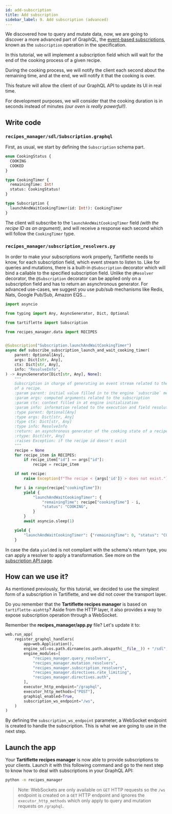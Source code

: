 ```yaml
---
id: add-subscription
title: Add subscription
sidebar_label: 9. Add subscription (advanced)
---
```


We discovered how to query and mutate data, now, we are going to discover a more advanced part of GraphQL, the [event-based subscriptions](https://graphql.org/blog/subscriptions-in-graphql-and-relay/#event-based-subscriptions), known as the `subscription` operation in the specification.

In this tutorial, we will implement a subscription field which will wait for the end of the cooking process of a given recipe.

During the cooking process, we will notify the client each second about the remaining time, and at the end, we will notify it that the cooking is over.

This feature will allow the client of our GraphQL API to update its UI in real time.

For development purposes, we will consider that the cooking duration is in seconds instead of minutes _(our oven is really powerful!)_.

## Write code

### `recipes_manager/sdl/Subscription.graphql`

First, as usual, we start by defining the `Subscription` schema part.

```graphql
enum CookingStatus {
  COOKING
  COOKED
}

type CookingTimer {
  remainingTime: Int!
  status: CookingStatus!
}

type Subscription {
  launchAndWaitCookingTimer(id: Int!): CookingTimer
}
```

The client will subscribe to the `launchAndWaitCookingTimer` field _(with the recipe ID as an argument)_, and will receive a response each second which will follow the `CookingTimer` type.

### `recipes_manager/subscription_resolvers.py`

In order to make your subscriptions work properly, Tartiflette needs to know, for each subscription field, which event stream to listen to. Like for queries and mutations, there is a built-in `@Subscription` decorator which will bind a callable to the specified subscription field. Unlike the `@Resolver` decorator, the `@Subscription` decorator can be applied only on a subscription field and has to return an asynchronous generator. For advanced use-cases, we suggest you use pub/sub mechanisms like Redis, Nats, Google Pub/Sub, Amazon EQS...

```python
import asyncio

from typing import Any, AsyncGenerator, Dict, Optional

from tartiflette import Subscription

from recipes_manager.data import RECIPES


@Subscription("Subscription.launchAndWaitCookingTimer")
async def subscribe_subscription_launch_and_wait_cooking_timer(
    parent: Optional[Any],
    args: Dict[str, Any],
    ctx: Dict[str, Any],
    info: "ResolveInfo",
) -> AsyncGenerator[Dict[str, Any], None]:
    """
    Subscription in charge of generating an event stream related to the cooking
    of a recipe.
    :param parent: initial value filled in to the engine `subscribe` method
    :param args: computed arguments related to the subscription
    :param ctx: context filled in at engine initialization
    :param info: information related to the execution and field resolution
    :type parent: Optional[Any]
    :type args: Dict[str, Any]
    :type ctx: Dict[str, Any]
    :type info: ResolveInfo
    :return: an asynchronous generator of the cooking state of a recipe
    :rtype: Dict[str, Any]
    :raises Exception: if the recipe id doesn't exist
    """
    recipe = None
    for recipe_item in RECIPES:
        if recipe_item["id"] == args["id"]:
            recipe = recipe_item

    if not recipe:
        raise Exception(f"The recipe < {args['id']} > does not exist.")

    for i in range(recipe["cookingTime"]):
        yield {
            "launchAndWaitCookingTimer": {
                "remainingTime": recipe["cookingTime"] - i,
                "status": "COOKING",
            }
        }
        await asyncio.sleep(1)

    yield {
        "launchAndWaitCookingTimer": {"remainingTime": 0, "status": "COOKED"}
    }
```

In case the data `yield`ed is not compliant with the schema's return type, you can apply a resolver to apply a transformation. See more on the [subscription API page](../api/subscription.md).

## How can we use it?

As mentioned previously, for this tutorial, we decided to use the simplest form of a subscription in Tartiflette, and we did not cover the transport layer.

Do you remember that the **Tartiflette recipes manager** is based on `tartiflette-aiohttp`? Aside from the HTTP layer, it also provides a way to expose subscription operation through a WebSocket.

Remember the **recipes_manager/app.py** file? Let's update it to:
```python
web.run_app(
    register_graphql_handlers(
        app=web.Application(),
        engine_sdl=os.path.dirname(os.path.abspath(__file__)) + "/sdl",
        engine_modules=[
            "recipes_manager.query_resolvers",
            "recipes_manager.mutation_resolvers",
            "recipes_manager.subscription_resolvers",
            "recipes_manager.directives.rate_limiting",
            "recipes_manager.directives.auth",
        ],
        executor_http_endpoint="/graphql",
        executor_http_methods=["POST"],
        graphiql_enabled=True,
        subscription_ws_endpoint="/ws",
    )
)
```

By defining the `subscription_ws_endpoint` parameter, a WebSocket endpoint is created to handle the subscription. This is what we are going to use in the next step.

## Launch the app

Your **Tartiflette recipes manager** is now able to provide subscriptions to your clients. Launch it with this following command and go to the next step to know how to deal with subscriptions in your GraphQL API:

```bash
python -m recipes_manager
```

> Note: WebSockets are only available on `GET` HTTP requests so the `/ws` endpoint is created on a `GET` HTTP endpoint and ignores the `executor_http_methods` which only apply to query and mutation requests on `/graphql`.
